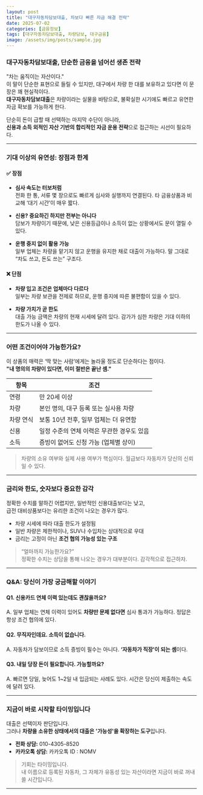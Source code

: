 ```yaml
---
layout: post
title: "대구자동차담보대출, 차보다 빠른 자금 해결 전략"
date: 2025-07-02
categories: [금융정보]
tags: [대구자동차담보대출, 차량담보, 대구금융]
image: /assets/img/posts/sample.jpg
---
```


### 대구자동차담보대출, 단순한 금융을 넘어선 생존 전략

"차는 움직이는 자산이다."  
이 말이 단순한 표현으로 들릴 수 있지만, 대구에서 차량 한 대를 보유하고 있다면 이 문장은 꽤 현실적이다.  
**대구자동차담보대출**은 차량이라는 실물을 바탕으로, 불확실한 시기에도 빠르고 유연한 자금 확보를 가능하게 한다.

단순히 돈이 급할 때 선택하는 마지막 수단이 아니라,  
**신용과 소득 외적인 자산 기반의 합리적인 자금 운용 전략**으로 접근하는 시선이 필요하다.

---

### 기대 이상의 유연성: 장점과 한계

#### ✅ 장점

- **심사 속도는 터보처럼**  
  전화 한 통, 서류 몇 장으로도 빠르게 심사와 실행까지 연결된다. 타 금융상품과 비교해 ‘대기 시간’이 매우 짧다.

- **신용? 중요하긴 하지만 전부는 아니다**  
  담보가 차량이기 때문에, 낮은 신용등급이나 소득이 없는 상황에서도 문이 열릴 수 있다.

- **운행 중지 없이 활용 가능**  
  일부 업체는 차량을 맡기지 않고 운행을 유지한 채로 대출이 가능하다. 말 그대로 “차도 쓰고, 돈도 쓰는” 구조다.

#### ❌ 단점

- **차량 입고 조건은 업체마다 다르다**  
  일부는 차량 보관을 전제로 하므로, 운행 중지에 따른 불편함이 있을 수 있다.

- **차량 가치가 곧 한도**  
  대출 가능 금액은 차량의 현재 시세에 달려 있다. 감가가 심한 차량은 기대 이하의 한도가 나올 수 있다.

---

### 어떤 조건이어야 가능한가요?

이 상품의 매력은 ‘딱 맞는 사람’에게는 놀라울 정도로 단순하다는 점이다.  
**"내 명의의 차량이 있다면, 이미 절반은 끝난 셈."**

| 항목 | 조건 |
|------|------|
| 연령 | 만 20세 이상 |
| 차량 | 본인 명의, 대구 등록 또는 실사용 차량 |
| 차량 연식 | 보통 10년 전후, 일부 업체는 더 유연함 |
| 신용 | 일정 수준의 연체 이력은 무관한 경우도 있음 |
| 소득 | 증빙이 없어도 신청 가능 (업체별 상이) |

> 차량의 소유 여부와 실제 사용 여부가 핵심이다. 월급보다 자동차가 당신의 신뢰일 수 있다.

---

### 금리와 한도, 숫자보다 중요한 감각

정확한 수치를 말하긴 어렵지만, 일반적인 신용대출보다는 낮고,  
급전 대비상품보다는 유리한 조건이 나오는 경우가 많다.

- 차량 시세에 따라 대출 한도가 설정됨  
- 일반 차량은 제한적이나, SUV나 수입차는 상대적으로 우대  
- 금리는 고정이 아닌 **조건 협의 가능성 있는 구조**

> “얼마까지 가능한가요?”  
> 정확한 수치는 상담을 통해 나오는 경우가 대부분이다. 감각적으로 접근하자.

---

### Q&A: 당신이 가장 궁금해할 이야기

#### Q1. 신용카드 연체 이력 있는데도 괜찮을까요?

A. 일부 업체는 연체 이력이 있어도 **차량만 문제 없다면** 심사 통과가 가능하다. 정답은 항상 조건 협의에 있다.

#### Q2. 무직자인데요. 소득이 없습니다.

A. 자동차가 담보이므로 소득 증빙이 필수는 아니다. **‘자동차가 직장’이 되는 셈**이다.

#### Q3. 내일 당장 돈이 필요합니다. 가능할까요?

A. 빠르면 당일, 늦어도 1~2일 내 입금되는 사례도 있다. 시간은 당신이 제출하는 속도에 달려 있다.

---

### 지금이 바로 시작할 타이밍입니다

대출은 선택이자 판단입니다.  
그러나 **차량을 소유한 상태에서의 대출은 '가능성'을 확장하는 도구**입니다.

- **전화 상담:** 010-4305-8520  
- **카카오톡 상담:** 카카오톡 ID : NOMV

> 기회는 타이밍입니다.  
> 내 이름으로 등록된 자동차, 그 자체가 유동성 있는 자산이라면 지금이 바로 꺼내쓸 시간입니다.

---
